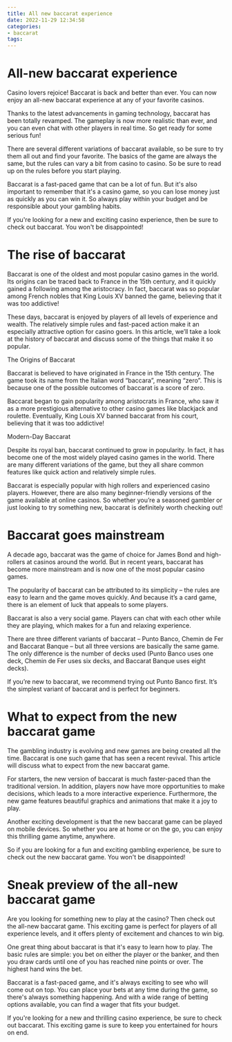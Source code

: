 ```yaml
---
title: All new baccarat experience
date: 2022-11-29 12:34:58
categories:
- baccarat
tags:
---
```



#  All-new baccarat experience

Casino lovers rejoice! Baccarat is back and better than ever. You can now enjoy an all-new baccarat experience at any of your favorite casinos.

Thanks to the latest advancements in gaming technology, baccarat has been totally revamped. The gameplay is now more realistic than ever, and you can even chat with other players in real time. So get ready for some serious fun!

There are several different variations of baccarat available, so be sure to try them all out and find your favorite. The basics of the game are always the same, but the rules can vary a bit from casino to casino. So be sure to read up on the rules before you start playing.

Baccarat is a fast-paced game that can be a lot of fun. But it's also important to remember that it's a casino game, so you can lose money just as quickly as you can win it. So always play within your budget and be responsible about your gambling habits.

If you're looking for a new and exciting casino experience, then be sure to check out baccarat. You won't be disappointed!

#  The rise of baccarat

Baccarat is one of the oldest and most popular casino games in the world. Its origins can be traced back to France in the 15th century, and it quickly gained a following among the aristocracy. In fact, baccarat was so popular among French nobles that King Louis XV banned the game, believing that it was too addictive!

These days, baccarat is enjoyed by players of all levels of experience and wealth. The relatively simple rules and fast-paced action make it an especially attractive option for casino goers. In this article, we’ll take a look at the history of baccarat and discuss some of the things that make it so popular.

The Origins of Baccarat

Baccarat is believed to have originated in France in the 15th century. The game took its name from the Italian word “baccara”, meaning “zero”. This is because one of the possible outcomes of baccarat is a score of zero.

Baccarat began to gain popularity among aristocrats in France, who saw it as a more prestigious alternative to other casino games like blackjack and roulette. Eventually, King Louis XV banned baccarat from his court, believing that it was too addictive!

Modern-Day Baccarat

Despite its royal ban, baccarat continued to grow in popularity. In fact, it has become one of the most widely played casino games in the world. There are many different variations of the game, but they all share common features like quick action and relatively simple rules.

Baccarat is especially popular with high rollers and experienced casino players. However, there are also many beginner-friendly versions of the game available at online casinos. So whether you’re a seasoned gambler or just looking to try something new, baccarat is definitely worth checking out!

#  Baccarat goes mainstream

A decade ago, baccarat was the game of choice for James Bond and high-rollers at casinos around the world. But in recent years, baccarat has become more mainstream and is now one of the most popular casino games.

The popularity of baccarat can be attributed to its simplicity – the rules are easy to learn and the game moves quickly. And because it’s a card game, there is an element of luck that appeals to some players.

Baccarat is also a very social game. Players can chat with each other while they are playing, which makes for a fun and relaxing experience.

There are three different variants of baccarat – Punto Banco, Chemin de Fer and Baccarat Banque – but all three versions are basically the same game. The only difference is the number of decks used (Punto Banco uses one deck, Chemin de Fer uses six decks, and Baccarat Banque uses eight decks).

If you’re new to baccarat, we recommend trying out Punto Banco first. It’s the simplest variant of baccarat and is perfect for beginners.

#  What to expect from the new baccarat game

The gambling industry is evolving and new games are being created all the time. Baccarat is one such game that has seen a recent revival. This article will discuss what to expect from the new baccarat game.

For starters, the new version of baccarat is much faster-paced than the traditional version. In addition, players now have more opportunities to make decisions, which leads to a more interactive experience. Furthermore, the new game features beautiful graphics and animations that make it a joy to play.

Another exciting development is that the new baccarat game can be played on mobile devices. So whether you are at home or on the go, you can enjoy this thrilling game anytime, anywhere.

So if you are looking for a fun and exciting gambling experience, be sure to check out the new baccarat game. You won't be disappointed!

#  Sneak preview of the all-new baccarat game

Are you looking for something new to play at the casino? Then check out the all-new baccarat game. This exciting game is perfect for players of all experience levels, and it offers plenty of excitement and chances to win big.

One great thing about baccarat is that it's easy to learn how to play. The basic rules are simple: you bet on either the player or the banker, and then you draw cards until one of you has reached nine points or over. The highest hand wins the bet.

Baccarat is a fast-paced game, and it's always exciting to see who will come out on top. You can place your bets at any time during the game, so there's always something happening. And with a wide range of betting options available, you can find a wager that fits your budget.

If you're looking for a new and thrilling casino experience, be sure to check out baccarat. This exciting game is sure to keep you entertained for hours on end.